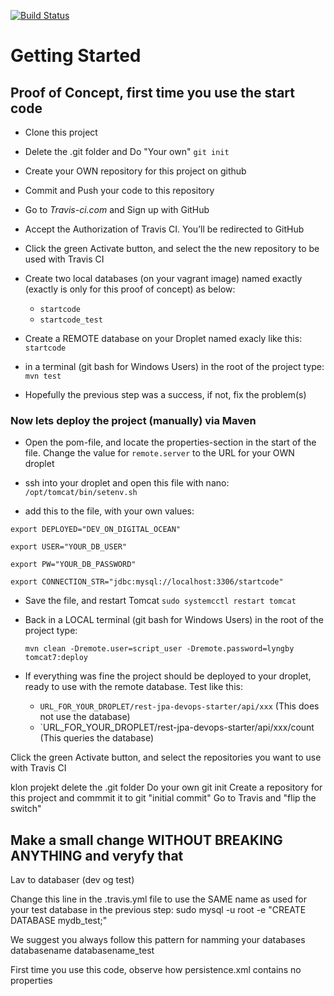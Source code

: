 [![Build Status](https://travis-ci.org/dat3startcode/rest-jpa-devops-startcode.svg?branch=master)](https://travis-ci.org/dat3startcode/rest-jpa-devops-startcode)

# Getting Started

## Proof of Concept, first time you use the start code

- Clone this project
- Delete the .git folder and Do "Your own" `git init`
- Create your OWN repository for this project on github
- Commit and Push your code to this repository
- Go to *Travis-ci.com* and Sign up with GitHub
- Accept the Authorization of Travis CI. You’ll be redirected to GitHub
- Click the green Activate button, and select the the new repository to be used with Travis CI

- Create two local databases (on your vagrant image) named exactly (exactly is only for this proof of concept) as below:
  - `startcode`
  - `startcode_test`
- Create a REMOTE database on your Droplet named exacly like this: `startcode`
- in a terminal (git bash for Windows Users) in the root of the project type: `mvn test`
- Hopefully the previous step was a success, if not, fix the problem(s)

### Now lets deploy the project (manually) via Maven
- Open the pom-file, and locate the properties-section in the start of the file. Change the value for `remote.server` to the URL for your OWN droplet

- ssh into your droplet and open this file with nano: `/opt/tomcat/bin/setenv.sh`
- add this to the file, with your own values:

`export DEPLOYED="DEV_ON_DIGITAL_OCEAN"`

`export USER="YOUR_DB_USER"`

`export PW="YOUR_DB_PASSWORD"`

`export CONNECTION_STR="jdbc:mysql://localhost:3306/startcode"
`
- Save the file, and restart Tomcat `sudo systemcctl restart tomcat`
- Back in a LOCAL terminal (git bash for Windows Users) in the root of the project type:

  `mvn clean -Dremote.user=script_user -Dremote.password=lyngby tomcat7:deploy`

- If everything was fine the project should be deployed to your droplet, ready to use with the remote database. Test like this:
  - `URL_FOR_YOUR_DROPLET/rest-jpa-devops-starter/api/xxx`  (This does not use the database)
  - `URL_FOR_YOUR_DROPLET/rest-jpa-devops-starter/api/xxx/count (This queries the database)






Click the green Activate button, and select the repositories you want to use with Travis CI

klon projekt
delete the .git folder 
Do your own git init
Create a repository for this project and commmit it to git "initial commit"
Go to Travis and "flip the switch"

## Make a small change WITHOUT BREAKING ANYTHING and veryfy that 


Lav to databaser (dev og test)

Change this line in the .travis.yml file to use the SAME name as used for your test database in the previous step:
sudo mysql -u root -e "CREATE DATABASE mydb_test;"


We suggest you always follow this pattern for namming your databases
databasename
databasename_test

First time you use this code, observe how persistence.xml contains no properties
